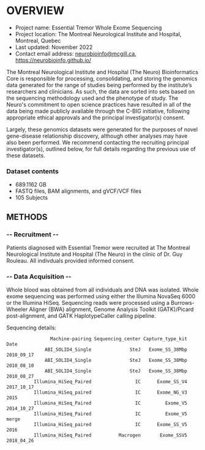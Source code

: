 # OVERVIEW

- Project name: Essential Tremor Whole Exome Sequencing
- Project location: The Montreal Neurological Institute and Hospital, Montreal, Quebec
- Last updated: November 2022
- Contact email address: neurobioinfo@mcgill.ca, https://neurobioinfo.github.io/

The Montreal Neurological Institute and Hospital (The Neuro) Bioinformatics Core is responsible for processing, consolidating, and storing the genomics data generated for the range of studies being performed by the institute’s researchers and clinicians. As such, the data are sorted into sets based on the sequencing methodology used and the phenotype of study. The Neuro's commitment to open science practices have resulted in all of the data being made publicly available through the C-BIG initiative, following appropriate ethical approvals and the principal investigator(s) consent.

Largely, these genomics datasets were generated for the purposes of novel gene-disease relationship discovery, although other analyses may have also been performed. We recommend contacting the recruiting principal investigator(s), outlined below, for full details regarding the previous use of these datasets.

### Dataset contents
- 689.1162 GB
- FASTQ files, BAM alignments, and gVCF/VCF files
- 105 Subjects

## METHODS

### -- Recruitment --
Patients diagnosed with Essential Tremor were recruited at The Montreal Neurological Institute and Hospital (The Neuro) in the clinic of Dr. Guy Rouleau. All indivduals provided informed consent.

### -- Data Acquisition --
Whole blood was obtained from all individuals and DNA was isolated. Whole exome sequencing was performed using either the Illumina NovaSeq 6000 or the Illumina HiSeq. Sequencing reads were processed using a Burrows-Wheeler Aligner (BWA) alignment, Genome Analysis Toolkit (GATK)/Picard post-alignment, and GATK HaplotypeCaller calling pipeline.

Sequencing details: 
 
                    Machine-pairing Sequencing_center Capture_type_kit       Date
                  ABI_SOLID4_Single              SteJ   Exome_SS_38Mbp 2010_09_17
                  ABI_SOLID4_Single              SteJ   Exome_SS_38Mbp 2010_08_10
                  ABI_SOLID4_Single              SteJ   Exome_SS_38Mbp 2010_08_27
              Illumina_HiSeq_Paired                IC      Exome_SS_V4 2017_10_17
              Illumina_HiSeq_paired                IC      Exome_NG_V3       2015
              Illumina_HiSeq_Paired                IC         Exome_V5 2014_10_27
              Illumina_HiSeq_Paired                IC         Exome_V5      merge
              Illumina_HiSeq_paired                IC      Exome_SS_V5       2016
              Illumina_HiSeq_Paired          Macrogen       Exome_SSV5 2018_04_26
